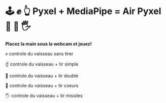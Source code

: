 # 🕹️ ✊ 👆 Pyxel + MediaPipe = Air Pyxel 🤘 🤟 🖐

**Placez la main sous la webcam et jouez!**

✊	controle du vaisseau sans tirer

☝️	controle du vaisseau + tir simple

🤘	controle du vaisseau + tir double

🤟	controle du vaisseau + tir coeurs

🖐	controle du vaisseau + tir missiles


